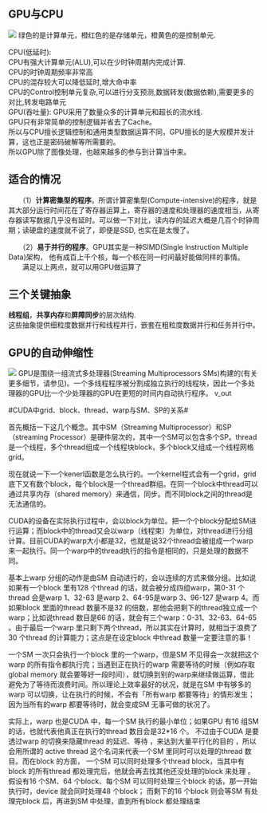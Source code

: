 ## GPU与CPU ##  
<img src=https://docs.nvidia.com/cuda/cuda-c-programming-guide/graphics/gpu-devotes-more-transistors-to-data-processing.png />    
绿色的是计算单元，橙红色的是存储单元，橙黄色的是控制单元.      
       
CPU(低延时):  
CPU有强大计算单元(ALU),可以在少时钟周期内完成计算.  
CPU的时钟周期频率非常高  
CPU的混存较大可以降低延时,增大命中率  
CPU的Control控制单元复杂,可以进行分支预测,数据转发(数据依赖),需要更多的对比,转发电路单元  
GPU(吞吐量):
GPU采用了数量众多的计算单元和超长的流水线.  
GPU只有非常简单的控制逻辑并省去了Cache。  
所以与CPU擅长逻辑控制和通用类型数据运算不同，GPU擅长的是大规模并发计算，这也正是密码破解等所需要的。    
所以GPU除了图像处理，也越来越多的参与到计算当中来。
## 适合的情况 ##  
　　（1）**计算密集型的程序**。所谓计算密集型(Compute-intensive)的程序，就是其大部分运行时间花在了寄存器运算上，寄存器的速度和处理器的速度相当，从寄存器读写数据几乎没有延时。可以做一下对比，读内存的延迟大概是几百个时钟周期；读硬盘的速度就不说了，即便是SSD, 也实在是太慢了。  

　　（2）**易于并行的程序**。GPU其实是一种SIMD(Single Instruction Multiple Data)架构， 他有成百上千个核，每一个核在同一时间最好能做同样的事情。  
　　满足以上两点，就可以用GPU做运算了  
## 三个关键抽象 ##  
**线程组**，**共享内存**和**屏障同步**的层次结构.  
这些抽象提供细粒度数据并行和线程并行，嵌套在粗粒度数据并行和任务并行中。  

## GPU的自动伸缩性 ##  
<img src= https://docs.nvidia.com/cuda/cuda-c-programming-guide/graphics/automatic-scalability.png/>  
GPU是围绕一组流式多处理器(Streaming Multiprocessors SMs)构建的(有关更多细节，请参见<a text=硬件实现 src= https://docs.nvidia.com/cuda/cuda-c-programming-guide/index.html#hardware-implementation/>)。一个多线程程序被分割成独立执行的线程块，因此一个多处理器的GPU比一个少处理器的GPU在更短的时间内自动执行程序。
v_out


#CUDA中grid、block、thread、warp与SM、SP的关系#

首先概括一下这几个概念。其中SM（Streaming Multiprocessor）和SP（streaming Processor）是硬件层次的，其中一个SM可以包含多个SP。thread是一个线程，多个thread组成一个线程块block，多个block又组成一个线程网格grid。

现在就说一下一个kenerl函数是怎么执行的。一个kernel程式会有一个grid，grid底下又有数个block，每个block是一个thread群组。在同一个block中thread可以通过共享内存（shared memory）来通信，同步。而不同block之间的thread是无法通信的。

CUDA的设备在实际执行过程中，会以block为单位。把一个个block分配给SM进行运算；而block中的thread又会以warp（线程束）为单位，对thread进行分组计算。目前CUDA的warp大小都是32，也就是说32个thread会被组成一个warp来一起执行。同一个warp中的thread执行的指令是相同的，只是处理的数据不同。

基本上warp 分组的动作是由SM 自动进行的，会以连续的方式来做分组。比如说如果有一个block 里有128 个thread 的话，就会被分成四组warp，第0-31 个thread 会是warp 1、32-63 是warp 2、64-95是warp 3、96-127 是warp 4。而如果block 里面的thread 数量不是32 的倍数，那他会把剩下的thread独立成一个warp；比如说thread 数目是66 的话，就会有三个warp：0-31、32-63、64-65 。由于最后一个warp 里只剩下两个thread，所以其实在计算时，就相当于浪费了30 个thread 的计算能力；这点是在设定block 中thread 数量一定要注意的事！

一个SM 一次只会执行一个block 里的一个warp，但是SM 不见得会一次就把这个warp 的所有指令都执行完；当遇到正在执行的warp 需要等待的时候（例如存取global memory 就会要等好一段时间），就切换到别的warp来继续做运算，借此避免为了等待而浪费时间。所以理论上效率最好的状况，就是在SM 中有够多的warp 可以切换，让在执行的时候，不会有「所有warp 都要等待」的情形发生；因为当所有的warp 都要等待时，就会变成SM 无事可做的状况了。

实际上，warp 也是CUDA 中，每一个SM 执行的最小单位；如果GPU 有16 组SM 的话，也就代表他真正在执行的thread 数目会是32*16 个。 不过由于CUDA 是要透过warp 的切换来隐藏thread 的延迟、等待 ，来达到大量平行化的目的 ，所以会用所谓的 active thread 这个名词来代表一个SM 里同时可以处理的thread 数目。而在block 的方面， 一个SM 可以同时处理多个thread block，当其中有block 的所有thread 都处理完后，他就会再去找其他还没处理的block 来处理 。假设有16 个SM、64 个block、每个SM 可以同时处理三个block 的话，那一开始执行时，device 就会同时处理48 个block； 而剩下的16 个block 则会等SM 有处理完block 后，再进到SM 中处理，直到所有block 都处理结束
